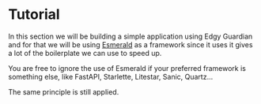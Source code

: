 # Tutorial

In this section we will be building a simple application using Edgy Guardian and for that we will
be using [Esmerald](https://esmerald.dev) as a framework since it uses it gives a lot of the
boilerplate we can use to speed up.

You are free to ignore the use of Esmerald if your preferred framework is something else, like
FastAPI, Starlette, Litestar, Sanic, Quartz...

The same principle is still applied.
